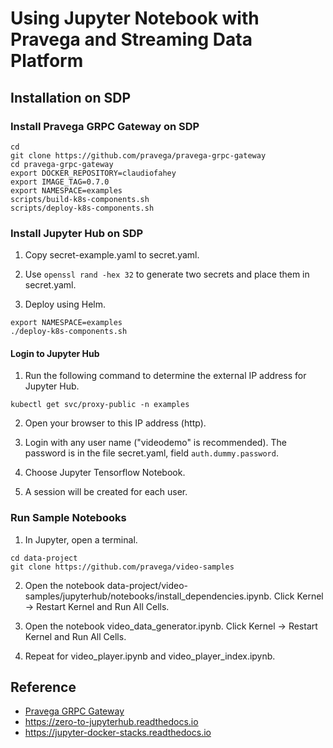 
# Using Jupyter Notebook with Pravega and Streaming Data Platform

## Installation on SDP

### Install Pravega GRPC Gateway on SDP

```
cd
git clone https://github.com/pravega/pravega-grpc-gateway
cd pravega-grpc-gateway
export DOCKER_REPOSITORY=claudiofahey
export IMAGE_TAG=0.7.0
export NAMESPACE=examples
scripts/build-k8s-components.sh
scripts/deploy-k8s-components.sh
```

### Install Jupyter Hub on SDP

1. Copy secret-example.yaml to secret.yaml.

2. Use `openssl rand -hex 32` to generate two secrets and place them in secret.yaml.

3. Deploy using Helm.
```
export NAMESPACE=examples
./deploy-k8s-components.sh
```

#### Login to Jupyter Hub

1. Run the following command to determine the external IP address for Jupyter Hub.
```
kubectl get svc/proxy-public -n examples
```

2. Open your browser to this IP address (http).

3. Login with any user name ("videodemo" is recommended).
   The password is in the file secret.yaml, field `auth.dummy.password`.

4. Choose Jupyter Tensorflow Notebook.

5. A session will be created for each user.


### Run Sample Notebooks

1. In Jupyter, open a terminal.
```
cd data-project
git clone https://github.com/pravega/video-samples
```

2. Open the notebook data-project/video-samples/jupyterhub/notebooks/install_dependencies.ipynb.
   Click Kernel -> Restart Kernel and Run All Cells.

3. Open the notebook video_data_generator.ipynb.
   Click Kernel -> Restart Kernel and Run All Cells.

5. Repeat for video_player.ipynb and video_player_index.ipynb.

## Reference

- [Pravega GRPC Gateway](https://github.com/pravega/pravega-grpc-gateway)
- <https://zero-to-jupyterhub.readthedocs.io>
- <https://jupyter-docker-stacks.readthedocs.io>
